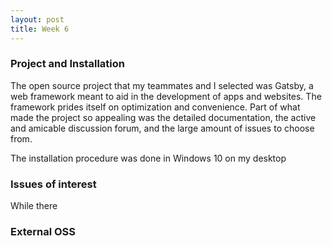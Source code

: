 ```yaml
---
layout: post
title: Week 6
---
```


### Project and Installation
The open source project that my teammates and I selected was Gatsby, a web framework meant to aid 
in the development of apps and websites. The framework prides itself on optimization and convenience. 
Part of what made the project so appealing was the detailed documentation, the active and amicable 
discussion forum, and the large amount of issues to choose from.

The installation procedure was done in Windows 10 on my desktop
### Issues of interest
While there 
### External OSS 
